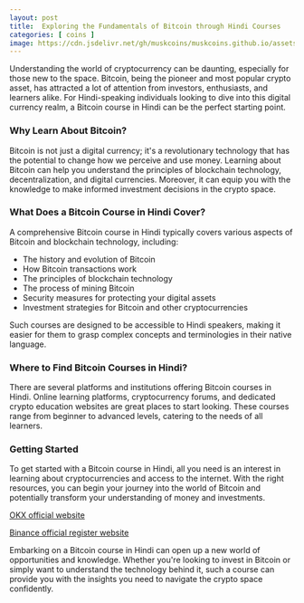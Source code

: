 ```yaml
---
layout: post
title:  Exploring the Fundamentals of Bitcoin through Hindi Courses
categories: [ coins ]
image: https://cdn.jsdelivr.net/gh/muskcoins/muskcoins.github.io/assets/images/btc-intro.webp
---
```


Understanding the world of cryptocurrency can be daunting, especially for those new to the space. Bitcoin, being the pioneer and most popular crypto asset, has attracted a lot of attention from investors, enthusiasts, and learners alike. For Hindi-speaking individuals looking to dive into this digital currency realm, a Bitcoin course in Hindi can be the perfect starting point.

### Why Learn About Bitcoin?

Bitcoin is not just a digital currency; it's a revolutionary technology that has the potential to change how we perceive and use money. Learning about Bitcoin can help you understand the principles of blockchain technology, decentralization, and digital currencies. Moreover, it can equip you with the knowledge to make informed investment decisions in the crypto space.

### What Does a Bitcoin Course in Hindi Cover?

A comprehensive Bitcoin course in Hindi typically covers various aspects of Bitcoin and blockchain technology, including:

- The history and evolution of Bitcoin
- How Bitcoin transactions work
- The principles of blockchain technology
- The process of mining Bitcoin
- Security measures for protecting your digital assets
- Investment strategies for Bitcoin and other cryptocurrencies

Such courses are designed to be accessible to Hindi speakers, making it easier for them to grasp complex concepts and terminologies in their native language.

### Where to Find Bitcoin Courses in Hindi?

There are several platforms and institutions offering Bitcoin courses in Hindi. Online learning platforms, cryptocurrency forums, and dedicated crypto education websites are great places to start looking. These courses range from beginner to advanced levels, catering to the needs of all learners.

### Getting Started

To get started with a Bitcoin course in Hindi, all you need is an interest in learning about cryptocurrencies and access to the internet. With the right resources, you can begin your journey into the world of Bitcoin and potentially transform your understanding of money and investments.

[OKX official website](/302.html?target=https://www.okx.com/join/65103688)

[Binance official register website](/302.html?target=https://accounts.binance.com/register?ref=ZGR4DOXV)

Embarking on a Bitcoin course in Hindi can open up a new world of opportunities and knowledge. Whether you're looking to invest in Bitcoin or simply want to understand the technology behind it, such a course can provide you with the insights you need to navigate the crypto space confidently.
